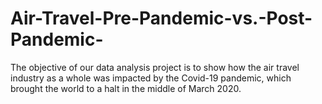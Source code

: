 # Air-Travel-Pre-Pandemic-vs.-Post-Pandemic-
The objective of our data analysis project is to show how the air travel industry as a whole was impacted by the Covid-19 pandemic, which brought the world to a halt in the middle of March 2020.
